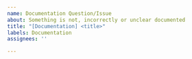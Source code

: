 ```yaml
---
name: Documentation Question/Issue
about: Something is not, incorrectly or unclear documented
title: "[Documentation] <title>"
labels: Documentation
assignees: ''

---
```



